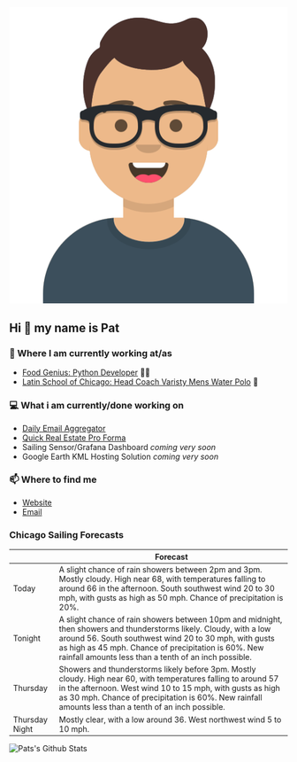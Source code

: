 [![Social banner for p-j-falconer](https://raw.githubusercontent.com/P-J-FALCONER/P-J-FALCONER/master/assets/avataaars.svg)](https://patfalconer.com/)
## Hi :wave: my name is Pat

### 💼 Where I am currently working at/as
- [Food Genius: Python Developer](https://getfoodgenius.com/) 🍔🐍
- [Latin School of Chicago: Head Coach Varisty Mens Water Polo](https://www.latinschool.org/) 🤽


### 💻 What i am currently/done working on
 - [Daily Email Aggregator](https://github.com/P-J-FALCONER/dott_daily_mail)
 - [Quick Real Estate Pro Forma](https://github.com/P-J-FALCONER/henry)
 - Sailing Sensor/Grafana Dashboard *coming very soon*
 - Google Earth KML Hosting Solution *coming very soon*

### 📫 Where to find me
 - [Website](https://patfalconer.com/)
 - [Email](mailto:patrick.j.falconer@gmail.com)


### Chicago Sailing Forecasts
|   | Forecast  |
|---|---|
| Today | A slight chance of rain showers between 2pm and 3pm. Mostly cloudy. High near 68, with temperatures falling to around 66 in the afternoon. South southwest wind 20 to 30 mph, with gusts as high as 50 mph. Chance of precipitation is 20%. |
| Tonight | A slight chance of rain showers between 10pm and midnight, then showers and thunderstorms likely. Cloudy, with a low around 56. South southwest wind 20 to 30 mph, with gusts as high as 45 mph. Chance of precipitation is 60%. New rainfall amounts less than a tenth of an inch possible. |
| Thursday | Showers and thunderstorms likely before 3pm. Mostly cloudy. High near 60, with temperatures falling to around 57 in the afternoon. West wind 10 to 15 mph, with gusts as high as 30 mph. Chance of precipitation is 60%. New rainfall amounts less than a tenth of an inch possible. |
| Thursday Night | Mostly clear, with a low around 36. West northwest wind 5 to 10 mph. |

![Pats's Github Stats](https://github-readme-stats.vercel.app/api?username=p-j-falconer&show_icons=true&theme=radical)
